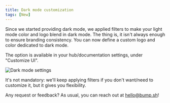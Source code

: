 ```yaml
---
title: Dark mode customization
tags: [New]
---
```


Since we started providing dark mode, we applied filters to make your light mode color and logo blend in dark mode. The thing is, it isn't always enough to ensure branding consistency. You can now define a custom logo and color dedicated to dark mode.

The option is available in your hub/documentation settings, under "Customize UI".

![Dark mode settings](/images/changelog/dark-mode.png)

It's not mandatory: we'll keep applying filters if you don't want/need to customize it, but it gives you flexibility. 

Any request or feedback? As usual, you can reach out at [hello@bump.sh](mailto:hello@bump.sh)!
